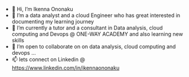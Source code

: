- 👋 Hi, I’m Ikenna Ononaku
- 👀 I’m a data analyst and a cloud Engineer who has great interested in documenting my learning journey
- 🌱 I’m currently a tutor and a consultant in Data analysis, cloud computing and Devops @ ONE-WAY ACADEMY and also learning new skills
- 💞️ I’m open  to collaborate on on data analysis, cloud computing and devops ...
- 📫 lets connect on Linkedin @ https://www.linkedin.com/in/ikennaononaku



<!---
ikennaoneway/ikennaoneway is a ✨ special ✨ repository because its `README.md` (this file) appears on your GitHub profile.
You can click the Preview link to take a look at your changes.
--->
